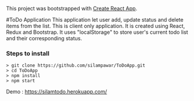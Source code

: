 This project was bootstrapped with [Create React App](https://github.com/facebookincubator/create-react-app).


#ToDo Application
This application let user add, update status and delete items from the list. This is client only application.
It is created using React, Redux and Bootstrap. 
It uses "localStorage" to store user's current todo list and their corresponding status.


### Steps to install

```
> git clone https://github.com/silampawar/ToDoApp.git
> cd ToDoApp
> npm install
> npm start
```

Demo : https://silamtodo.herokuapp.com/
 
 